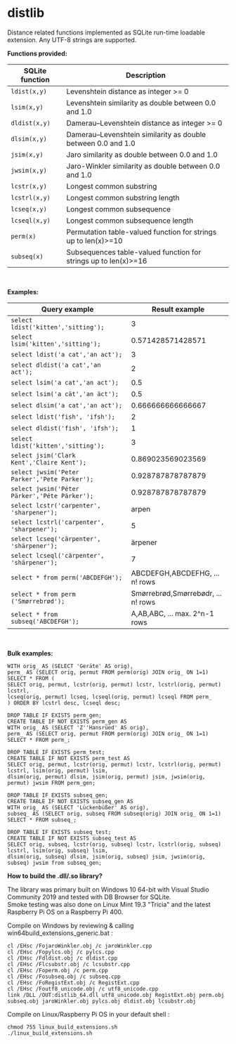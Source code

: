 # distlib
 Distance related functions implemented as SQLite run-time loadable extension.
 Any UTF-8 strings are supported.</br>

**Functions provided:**

| SQLite function | Description |  
| --- | --- |
| `ldist(x,y)` | Levenshtein distance as integer >= 0 | 
| `lsim(x,y)` | Levenshtein similarity as double between 0.0 and 1.0  |
| `dldist(x,y)` | Damerau–Levenshtein distance as integer >= 0 |
| `dlsim(x,y)` | Damerau–Levenshtein similarity as double between 0.0 and 1.0 |
| `jsim(x,y)` | Jaro similarity as double between 0.0 and 1.0 | 
| `jwsim(x,y)` | Jaro-Winkler similarity as double between 0.0 and 1.0 | 
| `lcstr(x,y)` | Longest common substring |
| `lcstrl(x,y)` | Longest common substring length |
| `lcseq(x,y)` | Longest common subsequence |
| `lcseql(x,y)` | Longest common subsequence length |
| `perm(x)` | Permutation table-valued function for strings up to len(x)>=10 | 
| `subseq(x)` | Subsequences table-valued function for strings up to len(x)>=16 | 
<br>

**Examples:**

| Query example | Result example |
|  --- | --- | 
| `select ldist('kitten','sitting');` | 3 | 
| `select lsim('kitten','sitting');` | 0.571428571428571 |
| `select ldist('a cat','an act');` | 3 | 
| `select dldist('a cat','an act');` | 2 | 
| `select lsim('a cat','an act');` | 0.5 |
| `select lsim('a cät','an äct');` | 0.5 |
| `select dlsim('a cat','an act');` | 0.666666666666667 |
| `select ldist('fish', 'ifsh');` | 2 |
| `select dldist('fish', 'ifsh');` | 1 |   
| `select ldist('kitten','sitting');` | 3 | 
| `select jsim('Clark Kent','Claire Kent');` | 0.869023569023569 |
| `select jwsim('Peter Parker','Pete Parker');` | 0.928787878787879 |
| `select jwsim('Péter Pärker','Péte Pärker');` | 0.928787878787879 |
| `select lcstr('carpenter', 'sharpener');` | arpen |
| `select lcstrl('carpenter', 'sharpener');` | 5 |
| `select lcseq('cärpenter', 'shärpener');` | ärpener |
| `select lcseql('cärpenter', 'shärpener');` | 7 |
| `select * from perm('ABCDEFGH');` | ABCDEFGH,ABCDEFHG, ... n! rows |
| `select * from perm ('Smørrebrød');` | Smørrebrød,Smørrebødr, ... n! rows |
| `select * from subseq('ABCDEFGH');` | A,AB,ABC, ... max. 2^n-1 rows |
<br>

**Bulk examples:**

`WITH orig_ AS (SELECT 'Geräte' AS orig),`</br> 
`perm_ AS (SELECT orig, permut FROM perm(orig) JOIN orig_ ON 1=1)`</br>
`SELECT * FROM (`</br>
`SELECT orig, permut, lcstr(orig, permut) lcstr, lcstrl(orig, permut) lcstrl,`</br> 
`lcseq(orig, permut) lcseq, lcseql(orig, permut) lcseql FROM perm_`</br>
`) ORDER BY lcstrl desc, lcseql desc;`

`DROP TABLE IF EXISTS perm_gen;`</br>
`CREATE TABLE IF NOT EXISTS perm_gen AS`</br>
`WITH orig_ AS (SELECT 'Z''Hansrüed' AS orig),`</br> 
`perm_ AS (SELECT orig, permut FROM perm(orig) JOIN orig_ ON 1=1)`</br>
`SELECT * FROM perm_;`

`DROP TABLE IF EXISTS perm_test;`</br>
`CREATE TABLE IF NOT EXISTS perm_test AS`</br>
`SELECT orig, permut, lcstr(orig, permut) lcstr, lcstrl(orig, permut) lcstrl, lsim(orig, permut) lsim,`</br> 
`dlsim(orig, permut) dlsim, jsim(orig, permut) jsim, jwsim(orig, permut) jwsim FROM perm_gen;`</br>

`DROP TABLE IF EXISTS subseq_gen;`</br>
`CREATE TABLE IF NOT EXISTS subseq_gen AS`</br>
`WITH orig_ AS (SELECT 'Lückenbüßer' AS orig),`</br> 
`subseq_ AS (SELECT orig, subseq FROM subseq(orig) JOIN orig_ ON 1=1)`</br>
`SELECT * FROM subseq_;`</br>

`DROP TABLE IF EXISTS subseq_test;`</br>
`CREATE TABLE IF NOT EXISTS subseq_test AS`</br>
`SELECT orig, subseq, lcstr(orig, subseq) lcstr, lcstrl(orig, subseq) lcstrl, lsim(orig, subseq) lsim,`</br> 
`dlsim(orig, subseq) dlsim, jsim(orig, subseq) jsim, jwsim(orig, subseq) jwsim from subseq_gen;`</br>

**How to build the .dll/.so library?**

The library was primary built on Windows 10 64-bit with Visual Studio Community 2019 and tested with DB Browser for SQLite.</br>
Smoke testing was also done on Linux Mint 19.3 "Tricia" and the latest Raspberry Pi OS on a Raspberry Pi 400. 

Compile on Windows by reviewing & calling win64build_extensions_generic.bat :

`cl /EHsc /FojaroWinkler.obj /c jaroWinkler.cpp`</br> 
`cl /EHsc /Fopylcs.obj /c pylcs.cpp`</br> 
`cl /EHsc /Fdldist.obj /c dldist.cpp`</br> 
`cl /EHsc /Flcsubstr.obj /c lcsubstr.cpp`</br> 
`cl /EHsc /Foperm.obj /c perm.cpp`</br> 
`cl /EHsc /Fosubseq.obj /c subseq.cpp`</br> 
`cl /EHsc /FoRegistExt.obj /c RegistExt.cpp`</br> 
`cl /EHsc /Foutf8_unicode.obj /c utf8_unicode.cpp`</br>
`link /DLL /OUT:distlib_64.dll utf8_unicode.obj RegistExt.obj perm.obj subseq.obj jaroWinkler.obj pylcs.obj dldist.obj lcsubstr.obj`
 
Compile on Linux/Raspberry Pi OS in your default shell :

`chmod 755 linux_build_extensions.sh`</br>
`./linux_build_extensions.sh`




